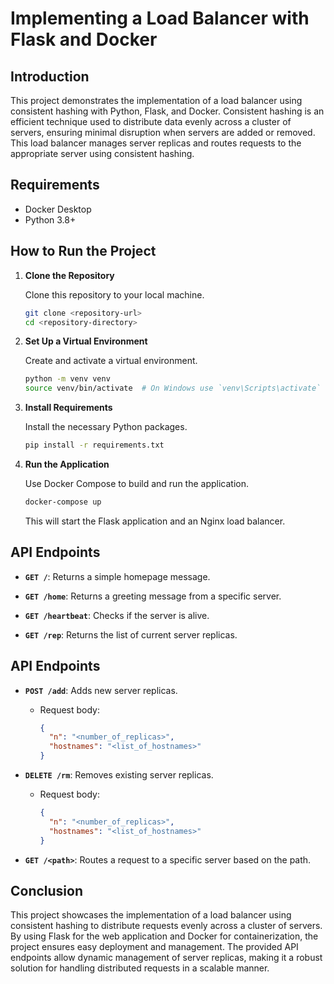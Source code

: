 # Implementing a Load Balancer with Flask and Docker

## Introduction

This project demonstrates the implementation of a load balancer using consistent hashing with Python, Flask, and Docker. Consistent hashing is an efficient technique used to distribute data evenly across a cluster of servers, ensuring minimal disruption when servers are added or removed. This load balancer manages server replicas and routes requests to the appropriate server using consistent hashing.

## Requirements

- Docker Desktop
- Python 3.8+

## How to Run the Project

1. **Clone the Repository**

   Clone this repository to your local machine.

   ```sh
   git clone <repository-url>
   cd <repository-directory>
   ```

2. **Set Up a Virtual Environment**

   Create and activate a virtual environment.

   ```sh
   python -m venv venv
   source venv/bin/activate  # On Windows use `venv\Scripts\activate`
   ```

3. **Install Requirements**

   Install the necessary Python packages.

   ```sh
   pip install -r requirements.txt
   ```

4. **Run the Application**

   Use Docker Compose to build and run the application.

   ```sh
   docker-compose up
   ```

   This will start the Flask application and an Nginx load balancer.

## API Endpoints

- **`GET /`**: Returns a simple homepage message.

- **`GET /home`**: Returns a greeting message from a specific server.

- **`GET /heartbeat`**: Checks if the server is alive.

- **`GET /rep`**: Returns the list of current server replicas.

## API Endpoints

- **`POST /add`**: Adds new server replicas.
  - Request body:
    ```json
    {
      "n": "<number_of_replicas>",
      "hostnames": "<list_of_hostnames>"
    }
    ```

- **`DELETE /rm`**: Removes existing server replicas.
  - Request body:
    ```json
    {
      "n": "<number_of_replicas>",
      "hostnames": "<list_of_hostnames>"
    }
    ```

- **`GET /<path>`**: Routes a request to a specific server based on the path.

## Conclusion

This project showcases the implementation of a load balancer using consistent hashing to distribute requests evenly across a cluster of servers. By using Flask for the web application and Docker for containerization, the project ensures easy deployment and management. The provided API endpoints allow dynamic management of server replicas, making it a robust solution for handling distributed requests in a scalable manner.